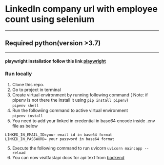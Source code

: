 # LinkedIn company url with employee count using selenium
---
## Required python(version >3.7)
---
#### playwright installation follow this link [playwright](https://playwright.dev/python/docs/intro)
### Run locally
1. Clone this repo.
2. Go to project in terminal   
3. Create virtual environment by running following command ( Note: if pipenv is not there the install it using ```pip install pipenv```)   
``` pipenv shell ```   
4. Run the followiing command to active virtual environment   
``` pipenv install ```
5. You need to add your linked in credential in base64 encode inside .env file as below  
```
LINKED_IN_EMAIL_ID=your email id in base64 format 
LINKED_IN_PASSWORD= your password in base64 format
```

5. Execute the following command to run uvicorn
``` uvicorn main:app --reload ```
6. You can now visitfastapi docs  for api text from [backend](http://127.0.0.1:8000/docs)

